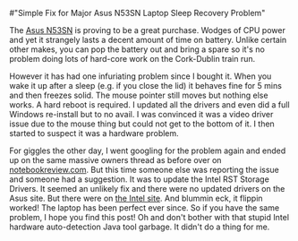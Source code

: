 #"Simple Fix for Major Asus N53SN Laptop Sleep Recovery Problem"


 The <a href="http://uk.asus.com/Notebooks/Multimedia_Entertainment/N53SN/">Asus N53SN</a> is proving to be a great purchase. Wodges of CPU power and yet it strangely lasts a decent amount of time on battery. Unlike certain other makes, you can pop the battery out and bring a spare so it&#39;s no problem doing lots of hard-core work on the Cork-Dublin train run. <p /><div>However it has had one infuriating problem since I bought it. When you wake it up after a sleep (e.g. if you close the lid) it behaves fine for 5 mins and then freezes solid. The mouse pointer still moves but nothing else works. A hard reboot is required. I updated all the drivers and even did a full Windows re-install but to no avail. I was convinced it was a video driver issue due to the mouse thing but could not get to the bottom of it. I then started to suspect it was a hardware problem.</div> <p /><div>For giggles the other day, I went googling for the problem again and ended up on the same massive owners thread as before over on <a href="http://forum.notebookreview.com/asus-reviews-owners-lounges/563336-asus-n53sv-n53sn-sandybridge-owner-thread-118.html#post7957974">notebookreview.com</a>. But this time someone else was reporting the issue and someone had a suggestion. It was to update the Intel RST Storage Drivers. It seemed an unlikely fix and there were no updated drivers on the Asus site. But there were on <a href="http://downloadcenter.intel.com/Detail_Desc.aspx?agr=Y&amp;DwnldID=20624&amp;ProdId=2101&amp;lang=eng&amp;OSVersion=Windows%207%2C%2064-bit*&amp;DownloadType=Drivers">the Intel site</a>. And blummin eck, it flippin worked! The laptop has been perfect ever since. So if you have the same problem, I hope you find this post! Oh and don&#39;t bother with that stupid Intel hardware auto-detection Java tool garbage. It didn&#39;t do a thing for me.</div> <div></div>
 